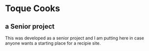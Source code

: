 # Toque Cooks
## a Senior project

This was developed as a senior project and I am putting here in case anyone wants a starting place for a recipie site.

